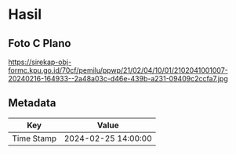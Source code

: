 # Hasil

## Foto C Plano

https://sirekap-obj-formc.kpu.go.id/70cf/pemilu/ppwp/21/02/04/10/01/2102041001007-20240216-164933--2a48a03c-d46e-439b-a231-09409c2ccfa7.jpg


## Metadata

| Key        | Value               |
| ---------- | ------------------- |
| Time Stamp | 2024-02-25 14:00:00 |



